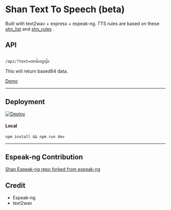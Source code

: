 # Shan Text To Speech (beta)

Built with text2wav + express + espeak-ng.
TTS rules are based on these [shn_list](https://github.com/espeak-ng/espeak-ng/blob/master/dictsource/shn_list) and [shn_rules](https://github.com/espeak-ng/espeak-ng/blob/master/dictsource/shn_rules) .

## API

```sh

/api/?text=ၸၢမ်းတူၺ်း

```

This will return based64 data.

[Demo](https://shantts.heroku.app)

-----------

## Deployment

[![Deploy](https://www.herokucdn.com/deploy/button.svg)](https://heroku.com/deploy?template=https://github.com/haohaaorg/shan-text-to-speech)

#### Local 

```
npm install && npm run dev
```

------------

## Espeak-ng Contribution

[Shan Espeak-ng repo forked from espeak-ng](https://github.com/haohaaorg/espeak-ng)

## Credit
- Espeak-ng
- text2wav
